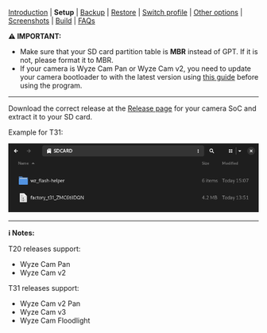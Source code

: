 [Introduction](README.md) | **Setup** | [Backup](README_backup.md) | [Restore](README_restore.md) | [Switch profile](README_switch_profile.md) | [Other options](README_other_options.md) | [Screenshots](README_screenshots.md) | [Build](README_build.md) | [FAQs](README_FAQs.md)



**⚠️ IMPORTANT:**
- Make sure that your SD card partition table is **MBR** instead of GPT. If it is not, please format it to MBR.
- If your camera is Wyze Cam Pan or Wyze Cam v2, you need to update your camera bootloader to with the latest version using [this guide](https://github.com/gtxaspec/wz_mini_hacks/wiki/Setup-&-Installation) before using the program.

-----

Download the correct release at the [Release page](https://github.com/archandanime/wz_flash-helper/releases/latest) for your camera SoC and extract it to your SD card.


Example for T31:

![Alt text](https://raw.githubusercontent.com/archandanime/wz_flash-helper/main/images/setup_01.png)

-----
**ℹ️ Notes:**

T20 releases support:
- Wyze Cam Pan
- Wyze Cam v2

T31 releases support:
- Wyze Cam v2 Pan
- Wyze Cam v3
- Wyze Cam Floodlight

